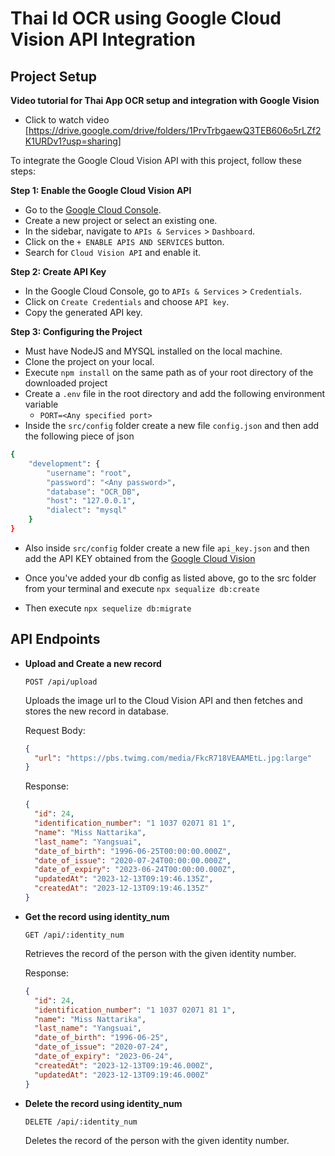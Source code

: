 # Thai Id OCR using Google Cloud Vision API Integration

## Project Setup

**Video tutorial for Thai App OCR setup and integration with Google Vision**
- Click to watch video [https://drive.google.com/drive/folders/1PrvTrbgaewQ3TEB606o5rLZf2K1URDv1?usp=sharing]

To integrate the Google Cloud Vision API with this project, follow these steps:

**Step 1: Enable the Google Cloud Vision API**

- Go to the [Google Cloud Console](https://console.cloud.google.com/).
- Create a new project or select an existing one.
- In the sidebar, navigate to `APIs & Services` > `Dashboard`.
- Click on the `+ ENABLE APIS AND SERVICES` button.
- Search for `Cloud Vision API` and enable it.

**Step 2: Create API Key**

- In the Google Cloud Console, go to `APIs & Services` > `Credentials`.
- Click on `Create Credentials` and choose `API key`.
- Copy the generated API key.


**Step 3: Configuring the Project**

- Must have NodeJS and MYSQL installed on the local machine.
- Clone the project on your local.
- Execute `npm install` on the same path as of your root directory of the downloaded project
- Create a `.env` file in the root directory and add the following environment variable
  - `PORT=<Any specified port>`
- Inside the `src/config` folder create a new file `config.json` and then add the following piece of json

```bash
{
    "development": {
        "username": "root",
        "password": "<Any password>",
        "database": "OCR_DB",
        "host": "127.0.0.1",
        "dialect": "mysql"
    }
}
```
- Also inside `src/config` folder create a new file `api_key.json` and then add the API KEY obtained from the [Google Cloud Vision](https://cloud.google.com/vision)

- Once you've added your db config as listed above, go to the src folder from your terminal and execute `npx sequalize db:create`

- Then execute `npx sequelize db:migrate`


## API Endpoints


- **Upload and Create a new record**

  ```
  POST /api/upload
  ```

  Uploads the image url to the Cloud Vision API and then fetches and stores the new record in database.

  Request Body:

  ```json
  {
    "url": "https://pbs.twimg.com/media/FkcR718VEAAMEtL.jpg:large"
  }
  ```

  Response:

  ```json
  {
    "id": 24,
    "identification_number": "1 1037 02071 81 1",
    "name": "Miss Nattarika",
    "last_name": "Yangsuai",
    "date_of_birth": "1996-06-25T00:00:00.000Z",
    "date_of_issue": "2020-07-24T00:00:00.000Z",
    "date_of_expiry": "2023-06-24T00:00:00.000Z",
    "updatedAt": "2023-12-13T09:19:46.135Z",
    "createdAt": "2023-12-13T09:19:46.135Z"
  }
  ```


- **Get the record using identity_num**

  ```
  GET /api/:identity_num
  ```

  Retrieves the record of the person with the given identity number.

  Response:

  ```json
  {
    "id": 24,
    "identification_number": "1 1037 02071 81 1",
    "name": "Miss Nattarika",
    "last_name": "Yangsuai",
    "date_of_birth": "1996-06-25",
    "date_of_issue": "2020-07-24",
    "date_of_expiry": "2023-06-24",
    "createdAt": "2023-12-13T09:19:46.000Z",
    "updatedAt": "2023-12-13T09:19:46.000Z"
  }
  ```

- **Delete the record using identity_num**

  ```
  DELETE /api/:identity_num
  ```

  Deletes the record of the person with the given identity number.



